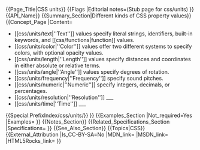 {{Page_Title|CSS units}}
{{Flags
|Editorial notes=(Stub page for css/units)
}}
{{API_Name}}
{{Summary_Section|Different kinds of CSS property values}}
{{Concept_Page
|Content=

* [[css/units/text|''Text'']] values specify literal strings, identifiers, built-in keywords, and [[css/functions|function]] values.
* [[css/units/color|''Color'']] values offer two different systems to specify colors, with optional opacity values.
* [[css/units/length|''Length'']] values specify distances and coordinates in either absolute or relative terms.
* [[css/units/angle|''Angle'']] values specify degrees of rotation.
* [[css/units/frequency|''Frequency'']] specify sound pitches.
* [[css/units/numeric|''Numeric'']] specify integers, decimals, or percentages.
* [[css/units/resolution|''Resolution'']] ___
* [[css/units/time|''Time'']] ___


{{Special:PrefixIndex/css/units/}}
}}
{{Examples_Section
|Not_required=Yes
|Examples=
}}
{{Notes_Section}}
{{Related_Specifications_Section
|Specifications=
}}
{{See_Also_Section}}
{{Topics|CSS}}
{{External_Attribution
|Is_CC-BY-SA=No
|MDN_link=
|MSDN_link=
|HTML5Rocks_link=
}}
